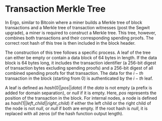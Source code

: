 # Transaction Merkle Tree 

In Ergo, similar to Bitcoin where a miner builds a Merkle tree of block transactions and a Merkle tree of transaction witnesses (post the Segwit upgrade), a miner is required to construct a Merkle tree. This tree, however, combines both transactions and their corresponding spending proofs. The correct root hash of this tree is then included in the block header.

The construction of this tree follows a specific process. A leaf of the tree can either be empty or contain a data block of 64 bytes in length. If the data block is 64 bytes long, it includes the transaction identifier (a 256-bit digest of transaction bytes excluding spending proofs) and a 256-bit digest of all combined spending proofs for that transaction. The data for the $i-th$ transaction in the block (starting from 0) is authenticated by the $i-th$ leaf. 

A leaf is defined as $hash(0 || pos || data)$ if the $data$ is not empty (a prefix is added for domain separation), or $null$ if it is empty. Here, $pos$ represents the position of the transaction in the block. For internal nodes, a node is defined as $hash(1 || left\_child || right\_child)$ if either the left child or the right child of the node is not $null$, or $null$ if both are empty. If the root hash is $null$, it is replaced with all zeros (of the hash function output length).
